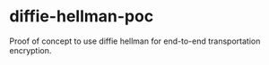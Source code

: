 # diffie-hellman-poc
Proof of concept to use diffie hellman for end-to-end transportation encryption.
